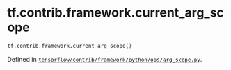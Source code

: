 <div itemscope itemtype="http://developers.google.com/ReferenceObject">
<meta itemprop="name" content="tf.contrib.framework.current_arg_scope" />
</div>

# tf.contrib.framework.current_arg_scope

``` python
tf.contrib.framework.current_arg_scope()
```



Defined in [`tensorflow/contrib/framework/python/ops/arg_scope.py`](https://www.tensorflow.org/code/tensorflow/contrib/framework/python/ops/arg_scope.py).

